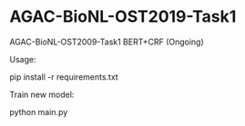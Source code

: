# AGAC-BioNL-OST2019-Task1
AGAC-BioNL-OST2009-Task1 BERT+CRF  (Ongoing)

Usage:

pip install -r requirements.txt

Train new model:

  python main.py
